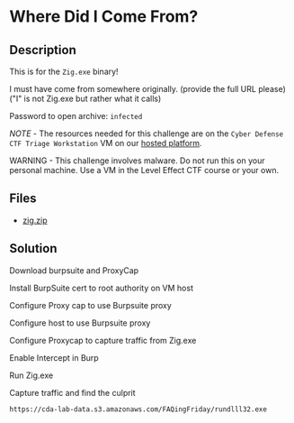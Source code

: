 # Where Did I Come From?

## Description

This is for the `Zig.exe` binary!

I must have come from somewhere originally. (provide the full URL please) ("I" is not Zig.exe but rather what it calls)

Password to open archive: `infected`

*NOTE* - The resources needed for this challenge are on the `Cyber Defense CTF Triage Workstation` VM on our [hosted platform](https://training.leveleffect.com/courses/f4a9466f-edb0-42ff-bb0e-a95af2b05de5).

WARNING - This challenge involves malware. Do not run this on your personal machine. Use a VM in the Level Effect CTF course or your own. 

## Files

* [zig.zip](files/zig.zip)

## Solution

Download burpsuite and ProxyCap

Install BurpSuite cert to root authority on VM host

Configure Proxy cap to use Burpsuite proxy

Configure host to use Burpsuite proxy

Configure Proxycap to capture traffic from Zig.exe

Enable Intercept in Burp

Run Zig.exe 

Capture traffic and find the culprit

```
https://cda-lab-data.s3.amazonaws.com/FAQingFriday/rundlll32.exe
```

